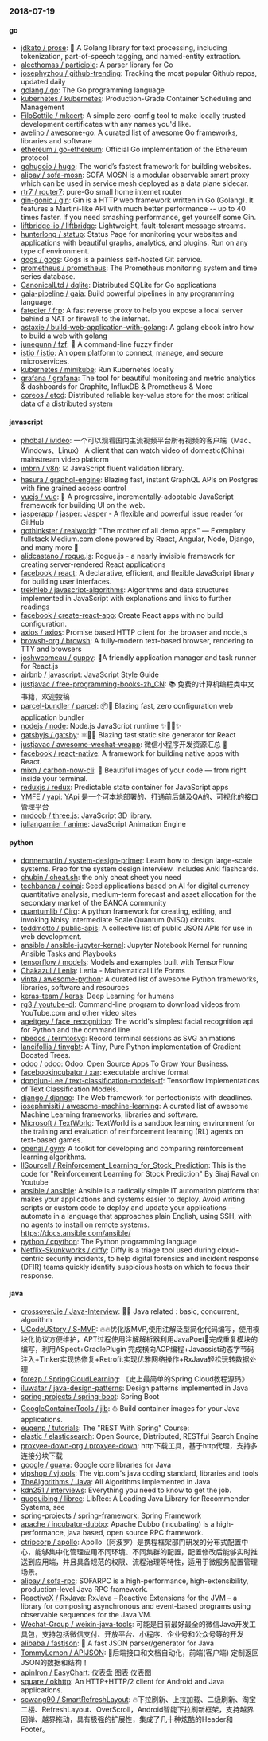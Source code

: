 ### 2018-07-19

#### go
* [jdkato / prose](https://github.com/jdkato/prose): 📖 A Golang library for text processing, including tokenization, part-of-speech tagging, and named-entity extraction.
* [alecthomas / participle](https://github.com/alecthomas/participle): A parser library for Go
* [josephyzhou / github-trending](https://github.com/josephyzhou/github-trending): Tracking the most popular Github repos, updated daily
* [golang / go](https://github.com/golang/go): The Go programming language
* [kubernetes / kubernetes](https://github.com/kubernetes/kubernetes): Production-Grade Container Scheduling and Management
* [FiloSottile / mkcert](https://github.com/FiloSottile/mkcert): A simple zero-config tool to make locally trusted development certificates with any names you'd like.
* [avelino / awesome-go](https://github.com/avelino/awesome-go): A curated list of awesome Go frameworks, libraries and software
* [ethereum / go-ethereum](https://github.com/ethereum/go-ethereum): Official Go implementation of the Ethereum protocol
* [gohugoio / hugo](https://github.com/gohugoio/hugo): The world’s fastest framework for building websites.
* [alipay / sofa-mosn](https://github.com/alipay/sofa-mosn): SOFA MOSN is a modular observable smart proxy which can be used in service mesh deployed as a data plane sidecar.
* [rtr7 / router7](https://github.com/rtr7/router7): pure-Go small home internet router
* [gin-gonic / gin](https://github.com/gin-gonic/gin): Gin is a HTTP web framework written in Go (Golang). It features a Martini-like API with much better performance -- up to 40 times faster. If you need smashing performance, get yourself some Gin.
* [liftbridge-io / liftbridge](https://github.com/liftbridge-io/liftbridge): Lightweight, fault-tolerant message streams.
* [hunterlong / statup](https://github.com/hunterlong/statup): Status Page for monitoring your websites and applications with beautiful graphs, analytics, and plugins. Run on any type of environment.
* [gogs / gogs](https://github.com/gogs/gogs): Gogs is a painless self-hosted Git service.
* [prometheus / prometheus](https://github.com/prometheus/prometheus): The Prometheus monitoring system and time series database.
* [CanonicalLtd / dqlite](https://github.com/CanonicalLtd/dqlite): Distributed SQLite for Go applications
* [gaia-pipeline / gaia](https://github.com/gaia-pipeline/gaia): Build powerful pipelines in any programming language.
* [fatedier / frp](https://github.com/fatedier/frp): A fast reverse proxy to help you expose a local server behind a NAT or firewall to the internet.
* [astaxie / build-web-application-with-golang](https://github.com/astaxie/build-web-application-with-golang): A golang ebook intro how to build a web with golang
* [junegunn / fzf](https://github.com/junegunn/fzf): 🌸 A command-line fuzzy finder
* [istio / istio](https://github.com/istio/istio): An open platform to connect, manage, and secure microservices.
* [kubernetes / minikube](https://github.com/kubernetes/minikube): Run Kubernetes locally
* [grafana / grafana](https://github.com/grafana/grafana): The tool for beautiful monitoring and metric analytics & dashboards for Graphite, InfluxDB & Prometheus & More
* [coreos / etcd](https://github.com/coreos/etcd): Distributed reliable key-value store for the most critical data of a distributed system

#### javascript
* [phobal / ivideo](https://github.com/phobal/ivideo): 一个可以观看国内主流视频平台所有视频的客户端（Mac、Windows、Linux） A client that can watch video of domestic(China) mainstream video platform
* [imbrn / v8n](https://github.com/imbrn/v8n): ☑️ JavaScript fluent validation library.
* [hasura / graphql-engine](https://github.com/hasura/graphql-engine): Blazing fast, instant GraphQL APIs on Postgres with fine grained access control
* [vuejs / vue](https://github.com/vuejs/vue): 🖖 A progressive, incrementally-adoptable JavaScript framework for building UI on the web.
* [jasperapp / jasper](https://github.com/jasperapp/jasper): Jasper - A flexible and powerful issue reader for GitHub
* [gothinkster / realworld](https://github.com/gothinkster/realworld): "The mother of all demo apps" — Exemplary fullstack Medium.com clone powered by React, Angular, Node, Django, and many more 🏅
* [alidcastano / rogue.js](https://github.com/alidcastano/rogue.js): Rogue.js - a nearly invisible framework for creating server-rendered React applications
* [facebook / react](https://github.com/facebook/react): A declarative, efficient, and flexible JavaScript library for building user interfaces.
* [trekhleb / javascript-algorithms](https://github.com/trekhleb/javascript-algorithms): Algorithms and data structures implemented in JavaScript with explanations and links to further readings
* [facebook / create-react-app](https://github.com/facebook/create-react-app): Create React apps with no build configuration.
* [axios / axios](https://github.com/axios/axios): Promise based HTTP client for the browser and node.js
* [browsh-org / browsh](https://github.com/browsh-org/browsh): A fully-modern text-based browser, rendering to TTY and browsers
* [joshwcomeau / guppy](https://github.com/joshwcomeau/guppy): 🐠A friendly application manager and task runner for React.js
* [airbnb / javascript](https://github.com/airbnb/javascript): JavaScript Style Guide
* [justjavac / free-programming-books-zh_CN](https://github.com/justjavac/free-programming-books-zh_CN): 📚 免费的计算机编程类中文书籍，欢迎投稿
* [parcel-bundler / parcel](https://github.com/parcel-bundler/parcel): 📦🚀 Blazing fast, zero configuration web application bundler
* [nodejs / node](https://github.com/nodejs/node): Node.js JavaScript runtime ✨🐢🚀✨
* [gatsbyjs / gatsby](https://github.com/gatsbyjs/gatsby): ⚛️📄🚀 Blazing fast static site generator for React
* [justjavac / awesome-wechat-weapp](https://github.com/justjavac/awesome-wechat-weapp): 微信小程序开发资源汇总 💯
* [facebook / react-native](https://github.com/facebook/react-native): A framework for building native apps with React.
* [mixn / carbon-now-cli](https://github.com/mixn/carbon-now-cli): 🎨 Beautiful images of your code — from right inside your terminal.
* [reduxjs / redux](https://github.com/reduxjs/redux): Predictable state container for JavaScript apps
* [YMFE / yapi](https://github.com/YMFE/yapi): YApi 是一个可本地部署的、打通前后端及QA的、可视化的接口管理平台
* [mrdoob / three.js](https://github.com/mrdoob/three.js): JavaScript 3D library.
* [juliangarnier / anime](https://github.com/juliangarnier/anime): JavaScript Animation Engine

#### python
* [donnemartin / system-design-primer](https://github.com/donnemartin/system-design-primer): Learn how to design large-scale systems. Prep for the system design interview. Includes Anki flashcards.
* [chubin / cheat.sh](https://github.com/chubin/cheat.sh): the only cheat sheet you need
* [techbanca / coinai](https://github.com/techbanca/coinai): Seed applications based on AI for digital currency quantitative analysis, medium-term forecast and asset allocation for the secondary market of the BANCA community
* [quantumlib / Cirq](https://github.com/quantumlib/Cirq): A python framework for creating, editing, and invoking Noisy Intermediate Scale Quantum (NISQ) circuits.
* [toddmotto / public-apis](https://github.com/toddmotto/public-apis): A collective list of public JSON APIs for use in web development.
* [ansible / ansible-jupyter-kernel](https://github.com/ansible/ansible-jupyter-kernel): Jupyter Notebook Kernel for running Ansible Tasks and Playbooks
* [tensorflow / models](https://github.com/tensorflow/models): Models and examples built with TensorFlow
* [Chakazul / Lenia](https://github.com/Chakazul/Lenia): Lenia - Mathematical Life Forms
* [vinta / awesome-python](https://github.com/vinta/awesome-python): A curated list of awesome Python frameworks, libraries, software and resources
* [keras-team / keras](https://github.com/keras-team/keras): Deep Learning for humans
* [rg3 / youtube-dl](https://github.com/rg3/youtube-dl): Command-line program to download videos from YouTube.com and other video sites
* [ageitgey / face_recognition](https://github.com/ageitgey/face_recognition): The world's simplest facial recognition api for Python and the command line
* [nbedos / termtosvg](https://github.com/nbedos/termtosvg): Record terminal sessions as SVG animations
* [lancifollia / tinygbt](https://github.com/lancifollia/tinygbt): A Tiny, Pure Python implementation of Gradient Boosted Trees.
* [odoo / odoo](https://github.com/odoo/odoo): Odoo. Open Source Apps To Grow Your Business.
* [facebookincubator / xar](https://github.com/facebookincubator/xar): executable archive format
* [dongjun-Lee / text-classification-models-tf](https://github.com/dongjun-Lee/text-classification-models-tf): Tensorflow implementations of Text Classification Models.
* [django / django](https://github.com/django/django): The Web framework for perfectionists with deadlines.
* [josephmisiti / awesome-machine-learning](https://github.com/josephmisiti/awesome-machine-learning): A curated list of awesome Machine Learning frameworks, libraries and software.
* [Microsoft / TextWorld](https://github.com/Microsoft/TextWorld): ​TextWorld is a sandbox learning environment for the training and evaluation of reinforcement learning (RL) agents on text-based games.
* [openai / gym](https://github.com/openai/gym): A toolkit for developing and comparing reinforcement learning algorithms.
* [llSourcell / Reinforcement_Learning_for_Stock_Prediction](https://github.com/llSourcell/Reinforcement_Learning_for_Stock_Prediction): This is the code for "Reinforcement Learning for Stock Prediction" By Siraj Raval on Youtube
* [ansible / ansible](https://github.com/ansible/ansible): Ansible is a radically simple IT automation platform that makes your applications and systems easier to deploy. Avoid writing scripts or custom code to deploy and update your applications — automate in a language that approaches plain English, using SSH, with no agents to install on remote systems. https://docs.ansible.com/ansible/
* [python / cpython](https://github.com/python/cpython): The Python programming language
* [Netflix-Skunkworks / diffy](https://github.com/Netflix-Skunkworks/diffy): Diffy is a triage tool used during cloud-centric security incidents, to help digital forensics and incident response (DFIR) teams quickly identify suspicious hosts on which to focus their response.

#### java
* [crossoverJie / Java-Interview](https://github.com/crossoverJie/Java-Interview): 👨‍🎓 Java related : basic, concurrent, algorithm
* [UCodeUStory / S-MVP](https://github.com/UCodeUStory/S-MVP): 🔥🔥优化版MVP,使用注解泛型简化代码编写，使用模块化协议方便维护，APT过程使用注解解析器利用JavaPoet🌝完成重复模块的编写，利用ASpect+GradlePlugin 完成横向AOP编程+Javassist动态字节码注入+Tinker实现热修复+Retrofit实现优雅网络操作+RxJava轻松玩转数据处理
* [forezp / SpringCloudLearning](https://github.com/forezp/SpringCloudLearning): 《史上最简单的Spring Cloud教程源码》
* [iluwatar / java-design-patterns](https://github.com/iluwatar/java-design-patterns): Design patterns implemented in Java
* [spring-projects / spring-boot](https://github.com/spring-projects/spring-boot): Spring Boot
* [GoogleContainerTools / jib](https://github.com/GoogleContainerTools/jib): ⛵️ Build container images for your Java applications.
* [eugenp / tutorials](https://github.com/eugenp/tutorials): The "REST With Spring" Course:
* [elastic / elasticsearch](https://github.com/elastic/elasticsearch): Open Source, Distributed, RESTful Search Engine
* [proxyee-down-org / proxyee-down](https://github.com/proxyee-down-org/proxyee-down): http下载工具，基于http代理，支持多连接分块下载
* [google / guava](https://github.com/google/guava): Google core libraries for Java
* [vipshop / vjtools](https://github.com/vipshop/vjtools): The vip.com's java coding standard, libraries and tools
* [TheAlgorithms / Java](https://github.com/TheAlgorithms/Java): All Algorithms implemented in Java
* [kdn251 / interviews](https://github.com/kdn251/interviews): Everything you need to know to get the job.
* [guoguibing / librec](https://github.com/guoguibing/librec): LibRec: A Leading Java Library for Recommender Systems, see
* [spring-projects / spring-framework](https://github.com/spring-projects/spring-framework): Spring Framework
* [apache / incubator-dubbo](https://github.com/apache/incubator-dubbo): Apache Dubbo (incubating) is a high-performance, java based, open source RPC framework.
* [ctripcorp / apollo](https://github.com/ctripcorp/apollo): Apollo（阿波罗）是携程框架部门研发的分布式配置中心，能够集中化管理应用不同环境、不同集群的配置，配置修改后能够实时推送到应用端，并且具备规范的权限、流程治理等特性，适用于微服务配置管理场景。
* [alipay / sofa-rpc](https://github.com/alipay/sofa-rpc): SOFARPC is a high-performance, high-extensibility, production-level Java RPC framework.
* [ReactiveX / RxJava](https://github.com/ReactiveX/RxJava): RxJava – Reactive Extensions for the JVM – a library for composing asynchronous and event-based programs using observable sequences for the Java VM.
* [Wechat-Group / weixin-java-tools](https://github.com/Wechat-Group/weixin-java-tools): 可能是目前最好最全的微信Java开发工具包，支持包括微信支付、开放平台、小程序、企业号和公众号等的开发
* [alibaba / fastjson](https://github.com/alibaba/fastjson): 🚄 A fast JSON parser/generator for Java
* [TommyLemon / APIJSON](https://github.com/TommyLemon/APIJSON): 🚀后端接口和文档自动化，前端(客户端) 定制返回JSON的数据和结构！
* [apinIron / EasyChart](https://github.com/apinIron/EasyChart): 仪表盘 图表 仪表图
* [square / okhttp](https://github.com/square/okhttp): An HTTP+HTTP/2 client for Android and Java applications.
* [scwang90 / SmartRefreshLayout](https://github.com/scwang90/SmartRefreshLayout): 🔥下拉刷新、上拉加载、二级刷新、淘宝二楼、RefreshLayout、OverScroll，Android智能下拉刷新框架，支持越界回弹、越界拖动，具有极强的扩展性，集成了几十种炫酷的Header和 Footer。
